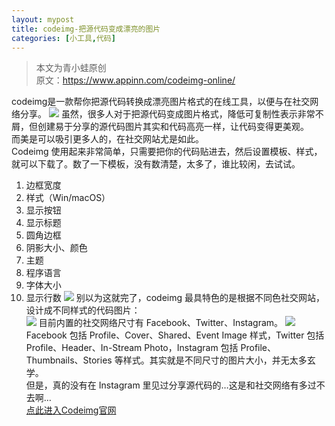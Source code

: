 ```yaml
---
layout: mypost
title: codeimg-把源代码变成漂亮的图片
categories: [小工具,代码]
---
```

>本文为青小蛙原创    
原文：https://www.appinn.com/codeimg-online/    

codeimg是一款帮你把源代码转换成漂亮图片格式的在线工具，以便与在社交网络分享。
![](https://img3.appinn.net/images/201907/codeimg.jpg)
虽然，很多人对于把源代码变成图片格式，降低可复制性表示非常不屑，但创建易于分享的源代码图片其实和代码高亮一样，让代码变得更美观。    
而美是可以吸引更多人的，在社交网站尤是如此。    
Codeimg 使用起来非常简单，只需要把你的代码贴进去，然后设置模板、样式，就可以下载了。数了一下模板，没有数清楚，太多了，谁比较闲，去试试。     
1. 边框宽度
2. 样式（Win/macOS）
3. 显示按钮
4. 显示标题
5. 圆角边框
6. 阴影大小、颜色
7. 主题
8. 程序语言
9. 字体大小
10. 显示行数
![](https://img3.appinn.net/images/201907/2019-07-315-32-09.jpg)
别以为这就完了，codeimg 最具特色的是根据不同色社交网站，设计成不同样式的代码图片：    
![](https://img3.appinn.net/images/201907/2019-07-315-34-02.jpg)
目前内置的社交网络尺寸有 Facebook、Twitter、Instagram。
![](https://img3.appinn.net/images/201907/2019-07-315-37-05.jpg)
Facebook 包括 Profile、Cover、Shared、Event Image 样式，Twitter 包括 Profile、Header、In-Stream Photo，Instagram 包括 Profile、Thumbnails、Stories 等样式。其实就是不同尺寸的图片大小，并无太多玄学。     
但是，真的没有在 Instagram 里见过分享源代码的…这是和社交网络有多过不去啊…       
[点此进入Codeimg官网](https://codeimg.io/ "点此进入Codeimg官网")
 
